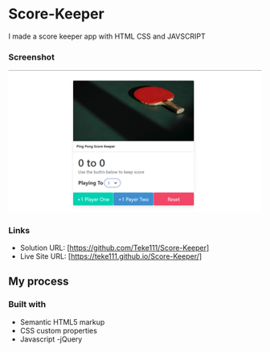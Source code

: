 # Score-Keeper
I made a score keeper app with HTML CSS and JAVSCRIPT

### Screenshot

![](images/screenshot.png)


### Links

- Solution URL: [https://github.com/Teke111/Score-Keeper]
- Live Site URL: [https://teke111.github.io/Score-Keeper/]

## My process

### Built with

- Semantic HTML5 markup
- CSS custom properties
- Javascript
-jQuery

